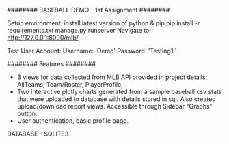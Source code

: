 ########
BASEBALL DEMO - 1st Assignment
########

Setup environment:
install latest version of python & pip 
pip install -r requirements.txt
manage.py runserver
Navigate to: http://127.0.0.1:8000/mlb/

Test User Account:
Username: 'Demo'
Password: 'Testing1!'

########
Features
########

- 3 views for data collected from MLB API provided in project details: AllTeams, Team/Roster, PlayerProfile,
- Two interactive plotly charts generated from a sample baseball csv stats that were uploaded to database with details stored in sql. Also created upload/download report views. Accessible through Sidebar "Graphs" button.
- User authentication, basic profile page.

DATABASE - SQLITE3
